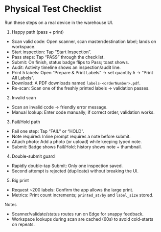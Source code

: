 # Physical Test Checklist

Run these steps on a real device in the warehouse UI.

1) Happy path (pass + print)
- Scan valid code: Open scanner, scan master/destination label; lands on workspace.
- Start inspection: Tap “Start Inspection”.
- Pass steps: Tap “PASS” through the checklist.
- Submit: On finish, status badge flips to Pass; toast shows.
- Audit: Activity timeline shows an inspection/audit line.
- Print 5 labels: Open “Prepare & Print Labels” → set quantity 5 → “Print All Labels”.
- Download: A PDF downloads named `labels-<orderNumber>.pdf`.
- Re-scan: Scan one of the freshly printed labels → validation passes.

2) Invalid scan
- Scan an invalid code → friendly error message.
- Manual lookup: Enter code manually; if correct order, validation works.

3) Fail/Hold path
- Fail one step: Tap “FAIL” or “HOLD”.
- Note required: Inline prompt requires a note before submit.
- Attach photo: Add a photo (or upload) while keeping typed note.
- Submit: Badge shows Fail/Hold; history shows note + thumbnail.

4) Double-submit guard
- Rapidly double-tap Submit: Only one inspection saved.
- Second attempt is rejected (duplicate) without breaking the UI.

5) Big print
- Request ~200 labels: Confirm the app allows the large print.
- Metrics: Print count increments; `printed_at/by` and `label_size` stored.

Notes
- Scanner/validate/status routes run on Edge for snappy feedback.
- Workspace lookups during scan are cached (60s) to avoid cold-starts on repeats.

